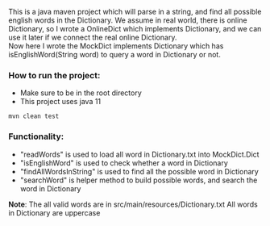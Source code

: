 This is a java maven project which will parse in a string, and find all possible english words in the Dictionary. 
We assume in real world, there is online Dictionary, so I wrote a OnlineDict which implements Dictionary, 
and we can use it later if we connect the real online Dictionary.  
Now here I wrote the MockDict implements Dictionary which has isEnglishWord(String word) to query a word in Dictionary or not.

### **How to run the project:**
- Make sure to be in the root directory
- This project uses java 11

`mvn clean test`


### Functionality:
- "readWords" is used to load all word in Dictionary.txt into MockDict.Dict
- "isEnglishWord" is used to check whether a word in Dictionary 
- "findAllWordsInString" is used to find all the possible word in Dictionary
- "searchWord" is helper method to build possible words, and search the word in Dictionary


**Note**: 
The all valid words are in  src/main/resources/Dictionary.txt
All words in Dictionary are uppercase




